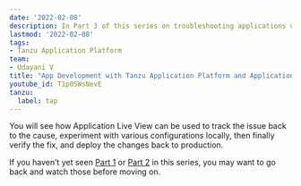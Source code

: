 ```yaml
---
date: '2022-02-08'
description: In Part 3 of this series on troubleshooting applications using VMware Tanzu Application Platform and Application Live View, you will get a demo of an application that is sending users API timeout errors.
lastmod: '2022-02-08'
tags:
- Tanzu Application Platform
team:
- Udayani V
title: "App Development with Tanzu Application Platform and Application Live View, Part 3: Debugging an App"
youtube_id: T1p0SWsNevE
tanzu:
  label: tap
---
```


You will see how Application Live View can be used to track the issue back to the cause, experiment with various configurations locally, then finally verify the fix, and deploy the changes back to production. 

If you haven’t yet seen [Part 1](/videos/tap-alv-p2-overview) or [Part 2](/videos/tap-alv-p2-overview) in this series, you may want to go back and watch those before moving on.